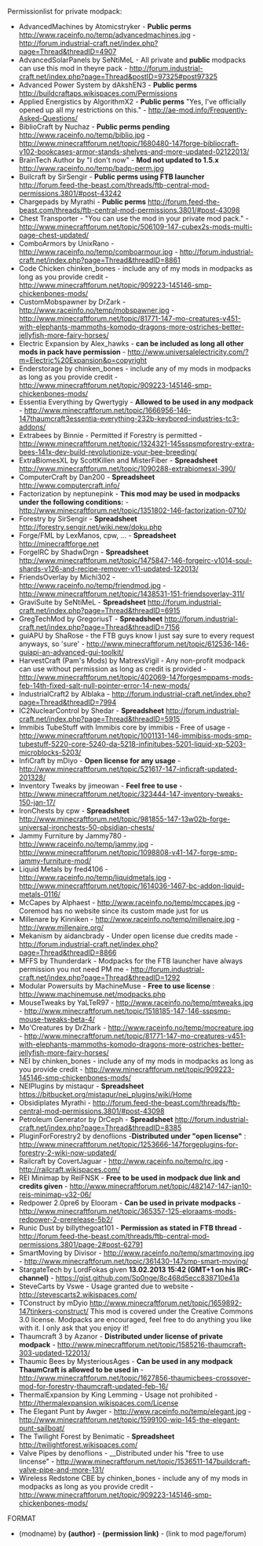 Permissionlist for private modpack:
* AdvancedMachines by Atomicstryker - __Public perms__  http://www.raceinfo.no/temp/advancedmachines.jpg - http://forum.industrial-craft.net/index.php?page=Thread&threadID=4907
* AdvancedSolarPanels by SeNtiMeL - All private and __public__ modpacks can use this mod in theyre pack - http://forum.industrial-craft.net/index.php?page=Thread&postID=97325#post97325
* Advanced Power System by dAkshEN3 - __Public perms__ http://buildcraftaps.wikispaces.com/Permissions
* Applied Energistics by AlgorithmX2 - __Public perms__ "Yes, I've officially opened up all my restrictions on this." - http://ae-mod.info/Frequently-Asked-Questions/
* BiblioCraft by Nuchaz - __Public perms pending__ http://www.raceinfo.no/temp/biblio.jpg - http://www.minecraftforum.net/topic/1680480-147forge-bibliocraft-v102-bookcases-armor-stands-shelves-and-more-updated-02122013/
* BrainTech Author by "I don't now" - __Mod not updated to 1.5.x__ http://www.raceinfo.no/temp/badp-perm.jpg
* Builcraft by SirSengir - __Public perms using FTB launcher__ http://forum.feed-the-beast.com/threads/ftb-central-mod-permissions.3801/#post-43242
* Chargepads by Myrathi - __Public perms__ http://forum.feed-the-beast.com/threads/ftb-central-mod-permissions.3801/#post-43098
* Chest Transporter - "You can use the mod in your private mod pack." - http://www.minecraftforum.net/topic/506109-147-cubex2s-mods-multi-page-chest-updated/
* ComboArmors by UnixRano - http://www.raceinfo.no/temp/comboarmour.jpg - http://forum.industrial-craft.net/index.php?page=Thread&threadID=8861
* Code Chicken chinken_bones - include any of my mods in modpacks as long as you provide credit - http://www.minecraftforum.net/topic/909223-145146-smp-chickenbones-mods/
* CustomMobspawner by DrZark - http://www.raceinfo.no/temp/mobspawner.jpg - http://www.minecraftforum.net/topic/81771-147-mo-creatures-v451-with-elephants-mammoths-komodo-dragons-more-ostriches-better-jellyfish-more-fairy-horses/
* Electric Expansion by Alex_hawks - __can be included as long all other mods in pack have permission__ - http://www.universalelectricity.com/?m=Electric%20Expansion&p=copyright
* Enderstorage by chinken_bones - include any of my mods in modpacks as long as you provide credit - http://www.minecraftforum.net/topic/909223-145146-smp-chickenbones-mods/
* Essentia Everything by Qwertygiy - __Allowed to be used in any modpack__ - http://www.minecraftforum.net/topic/1666956-146-147thaumcraft3essentia-everything-232b-keybored-industries-tc3-addons/
* Extrabees by Binnie - Permitted if Forestry is permitted - http://www.minecraftforum.net/topic/1324321-145sspsmpforestry-extra-bees-141x-dev-build-revolutionize-your-bee-breeding/
* ExtraBiomesXL by ScottKillen and MisterFiber  - __Spreadsheet__ http://www.minecraftforum.net/topic/1090288-extrabiomesxl-390/
* ComputerCraft by Dan200	- __Spreadsheet__ http://www.computercraft.info/
* Factorization by neptunepink - __This mod may be used in modpacks under the following conditions:__ - http://www.minecraftforum.net/topic/1351802-146-factorization-0710/
* Forestry by	SirSengir	- __Spreadsheet__ http://forestry.sengir.net/wiki.new/doku.php
* Forge/FML by LexManos, cpw, ...	- __Spreadsheet__ http://minecraftforge.net
* ForgeIRC by ShadwDrgn	- __Spreadsheet__ http://www.minecraftforum.net/topic/1475847-146-forgeirc-v1014-soul-shards-v126-and-recipe-remover-v11-updated-122013/
* FriendsOverlay by Michi302 - http://www.raceinfo.no/temp/friendmod.jpg - http://www.minecraftforum.net/topic/1438531-151-friendsoverlay-311/
* GraviSuite by SeNtiMeL	- __Spreadsheet__ http://forum.industrial-craft.net/index.php?page=Thread&threadID=6915
* GregTechMod by GregoriusT	- __Spreadsheet__ http://forum.industrial-craft.net/index.php?page=Thread&threadID=7156
* guiAPU by ShaRose - <ShaRose> the FTB guys know I just say sure to every request anyways, so 'sure' - http://www.minecraftforum.net/topic/612536-146-guiapi-an-advanced-gui-toolkit/
* HarvestCraft (Pam's Mods) by MatrexsVigil - Any non-profit modpack can use without permission as long as credit is provided - http://www.minecraftforum.net/topic/402069-147forgesmppams-mods-feb-14th-fixed-salt-null-pointer-error-14-new-mods/
* IndustrialCraft2 by Alblaka - http://forum.industrial-craft.net/index.php?page=Thread&threadID=7994
* IC2NuclearControl by Shedar  - __Spreadsheet__ http://forum.industrial-craft.net/index.php?page=Thread&threadID=5915
* Immibis TubeStuff with Immibis core by immibis - Free of usage - http://www.minecraftforum.net/topic/1001131-146-immibiss-mods-smp-tubestuff-5220-core-5240-da-5218-infinitubes-5201-liquid-xp-5203-microblocks-5203/
* InfiCraft by mDiyo - __Open license for any usage__ - http://www.minecraftforum.net/topic/521617-147-inficraft-updated-201328/
* Inventory Tweaks by jimeowan - __Feel free to use__ - http://www.minecraftforum.net/topic/323444-147-inventory-tweaks-150-jan-17/
* IronChests by cpw	- __Spreadsheet__ http://www.minecraftforum.net/topic/981855-147-13w02b-forge-universal-ironchests-50-obsidian-chests/
* Jammy Furniture by Jammy780 - http://www.raceinfo.no/temp/jammy.jpg - http://www.minecraftforum.net/topic/1098808-v41-147-forge-smp-jammy-furniture-mod/
* Liquid Metals by fred4106 - http://www.raceinfo.no/temp/liquidmetals.jpg - http://www.minecraftforum.net/topic/1614036-1467-bc-addon-liquid-metals-0116/
* McCapes by Alphaest - http://www.raceinfo.no/temp/mccapes.jpg - Coremod has no website since its custom made just for us
* Millenare by Kinniken - http://www.raceinfo.no/temp/millenaire.jpg - http://www.millenaire.org/
* Mekanism by aidancbrady - Under open license due credits made - http://forum.industrial-craft.net/index.php?page=Thread&threadID=8866
* MFFS by Thunderdark - Modpacks for the FTB launcher have always permission you not need PM me - http://forum.industrial-craft.net/index.php?page=Thread&threadID=1292
* Modular Powersuits by MachineMuse - __Free to use license__ : http://www.machinemuse.net/modpacks.php
* MouseTweaks by YaLTeR97 - http://www.raceinfo.no/temp/mtweaks.jpg - http://www.minecraftforum.net/topic/1518185-147-146-sspsmp-mouse-tweaks-beta-4/
* Mo'Creatures by DrZhark - http://www.raceinfo.no/temp/mocreature.jpg - http://www.minecraftforum.net/topic/81771-147-mo-creatures-v451-with-elephants-mammoths-komodo-dragons-more-ostriches-better-jellyfish-more-fairy-horses/
* NEI by chinken_bones - include any of my mods in modpacks as long as you provide credit - http://www.minecraftforum.net/topic/909223-145146-smp-chickenbones-mods/
* NEIPlugins by mistaqur	- __Spreadsheet__ https://bitbucket.org/mistaqur/nei_plugins/wiki/Home
* Obsidiplates Myrathi - http://forum.feed-the-beast.com/threads/ftb-central-mod-permissions.3801/#post-43098
* Petroleum Generator by DrCeph  - __Spreadsheet__ http://forum.industrial-craft.net/index.php?page=Thread&threadID=8385
* PluginForForestry2 by denoflions -__Distributed under "open license"__ : http://www.minecraftforum.net/topic/1253666-147forgeplugins-for-forestry-2-wiki-now-updated/
* Railcraft by CovertJaguar	- http://www.raceinfo.no/temp/rc.jpg - http://railcraft.wikispaces.com/
* REI Minimap by ReiFNSK - __Free to be used in modpack due link and credits given__ - http://www.minecraftforum.net/topic/482147-147-jan10-reis-minimap-v32-06/
* Redpower 2.0pre6 by Elooram - __Can be used in private modpacks__ - http://www.minecraftforum.net/topic/365357-125-eloraams-mods-redpower-2-prerelease-5b2/
* Runic Dust by billythegoat101 - __Permission as stated in FTB thread__ - http://forum.feed-the-beast.com/threads/ftb-central-mod-permissions.3801/page-2#post-62791
* SmartMoving by Divisor - http://www.raceinfo.no/temp/smartmoving.jpg - http://www.minecraftforum.net/topic/361430-147smp-smart-moving/
* StargateTech by LordFokas given __13.02.2013 15:42 (GMT+1 on his IRC-channel)__ - https://gist.github.com/Sp0nge/8c468d5ecc838710e41a
* SteveCarts by Vswe - Usage granted due to website - http://stevescarts2.wikispaces.com/
* TConstruct by mDyio http://www.minecraftforum.net/topic/1659892-147tinkers-construct/  This mod is covered under the Creative Commons 3.0 license. Modpacks are encouraged, feel free to do anything you like with it. I only ask that you enjoy it!
* Thaumcraft 3 by Azanor	- __Distributed under license of private modpack__ - http://www.minecraftforum.net/topic/1585216-thaumcraft-303-updated-122013/
* Thaumic Bees by MysteriousAges - __Can be used in any modpack ThaumCraft is allowed to be used in__ - http://www.minecraftforum.net/topic/1627856-thaumicbees-crossover-mod-for-forestry-thaumcraft-updated-feb-16/
* ThermalExpansion by King Lemming - Usage not prohibited - http://thermalexpansion.wikispaces.com/License
* The Elegant Punt by Awger - http://www.raceinfo.no/temp/elegant.jpg - http://www.minecraftforum.net/topic/1599100-wip-145-the-elegant-punt-sailboat/
* The Twilight Forest by Benimatic	- __Spreadsheet__ http://twilightforest.wikispaces.com/
* Valve Pipes by denoflions - __Distributed under his "free to use lincense" - http://www.minecraftforum.net/topic/1536511-147buildcraft-valve-pipe-and-more-131/
* Wireless Redstone CBE by chinken_bones - include any of my mods in modpacks as long as you provide credit - http://www.minecraftforum.net/topic/909223-145146-smp-chickenbones-mods/

FORMAT
* (modname) by __(author)__ - __(permission link)__ - (link to mod page/forum)
